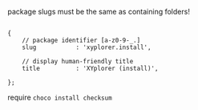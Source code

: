 package slugs must be the same as containing folders!
```

{
    // package identifier [a-z0-9-_.]
    slug           : 'xyplorer.install',

    // display human-friendly title
    title          : 'XYplorer (install)',

};

```


require `choco install checksum`
